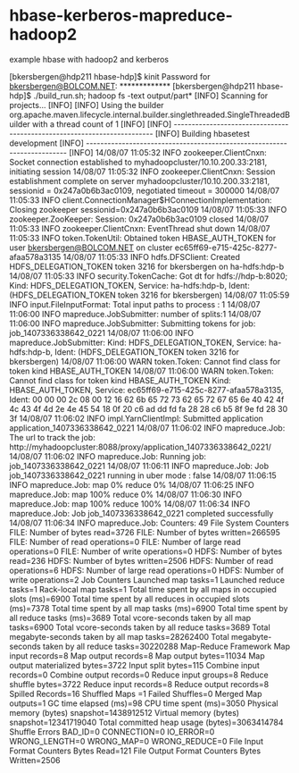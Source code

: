 hbase-kerberos-mapreduce-hadoop2
================================

example hbase with hadoop2 and kerberos

[bkersbergen@hdp211 hbase-hdp]$ kinit
Password for bkersbergen@BOLCOM.NET: *************
[bkersbergen@hdp211 hbase-hdp]$ ./build_run.sh; hadoop fs -text output/part*
[INFO] Scanning for projects...
[INFO]
[INFO] Using the builder org.apache.maven.lifecycle.internal.builder.singlethreaded.SingleThreadedBuilder with a thread count of 1
[INFO]
[INFO] ------------------------------------------------------------------------
[INFO] Building hbasetest development
[INFO] ------------------------------------------------------------------------
[INFO]
<cut>
14/08/07 11:05:32 INFO zookeeper.ClientCnxn: Socket connection established to myhadoopcluster/10.10.200.33:2181, initiating session
14/08/07 11:05:32 INFO zookeeper.ClientCnxn: Session establishment complete on server myhadoopcluster/10.10.200.33:2181, sessionid = 0x247a0b6b3ac0109, negotiated timeout = 300000
14/08/07 11:05:33 INFO client.ConnectionManager$HConnectionImplementation: Closing zookeeper sessionid=0x247a0b6b3ac0109
14/08/07 11:05:33 INFO zookeeper.ZooKeeper: Session: 0x247a0b6b3ac0109 closed
14/08/07 11:05:33 INFO zookeeper.ClientCnxn: EventThread shut down
14/08/07 11:05:33 INFO token.TokenUtil: Obtained token HBASE_AUTH_TOKEN for user bkersbergen@BOLCOM.NET on cluster ec65ff69-e715-425c-8277-afaa578a3135
14/08/07 11:05:33 INFO hdfs.DFSClient: Created HDFS_DELEGATION_TOKEN token 3216 for bkersbergen on ha-hdfs:hdp-b
14/08/07 11:05:33 INFO security.TokenCache: Got dt for hdfs://hdp-b:8020; Kind: HDFS_DELEGATION_TOKEN, Service: ha-hdfs:hdp-b, Ident: (HDFS_DELEGATION_TOKEN token 3216 for bkersbergen)
14/08/07 11:05:59 INFO input.FileInputFormat: Total input paths to process : 1
14/08/07 11:06:00 INFO mapreduce.JobSubmitter: number of splits:1
14/08/07 11:06:00 INFO mapreduce.JobSubmitter: Submitting tokens for job: job_1407336338642_0221
14/08/07 11:06:00 INFO mapreduce.JobSubmitter: Kind: HDFS_DELEGATION_TOKEN, Service: ha-hdfs:hdp-b, Ident: (HDFS_DELEGATION_TOKEN token 3216 for bkersbergen)
14/08/07 11:06:00 WARN token.Token: Cannot find class for token kind HBASE_AUTH_TOKEN
14/08/07 11:06:00 WARN token.Token: Cannot find class for token kind HBASE_AUTH_TOKEN
Kind: HBASE_AUTH_TOKEN, Service: ec65ff69-e715-425c-8277-afaa578a3135, Ident: 00 00 00 2c 08 00 12 16 62 6b 65 72 73 62 65 72 67 65 6e 40 42 4f 4c 43 4f 4d 2e 4e 45 54 18 0f 20 c6 ad dd fd fa 28 28 c6 b5 8f 9e fd 28 30 3f
14/08/07 11:06:02 INFO impl.YarnClientImpl: Submitted application application_1407336338642_0221
14/08/07 11:06:02 INFO mapreduce.Job: The url to track the job: http://myhadoopcluster:8088/proxy/application_1407336338642_0221/
14/08/07 11:06:02 INFO mapreduce.Job: Running job: job_1407336338642_0221
14/08/07 11:06:11 INFO mapreduce.Job: Job job_1407336338642_0221 running in uber mode : false
14/08/07 11:06:15 INFO mapreduce.Job:  map 0% reduce 0%
14/08/07 11:06:25 INFO mapreduce.Job:  map 100% reduce 0%
14/08/07 11:06:30 INFO mapreduce.Job:  map 100% reduce 100%
14/08/07 11:06:34 INFO mapreduce.Job: Job job_1407336338642_0221 completed successfully
14/08/07 11:06:34 INFO mapreduce.Job: Counters: 49
        File System Counters
                FILE: Number of bytes read=3726
                FILE: Number of bytes written=266595
                FILE: Number of read operations=0
                FILE: Number of large read operations=0
                FILE: Number of write operations=0
                HDFS: Number of bytes read=236
                HDFS: Number of bytes written=2506
                HDFS: Number of read operations=6
                HDFS: Number of large read operations=0
                HDFS: Number of write operations=2
        Job Counters
                Launched map tasks=1
                Launched reduce tasks=1
                Rack-local map tasks=1
                Total time spent by all maps in occupied slots (ms)=6900
                Total time spent by all reduces in occupied slots (ms)=7378
                Total time spent by all map tasks (ms)=6900
                Total time spent by all reduce tasks (ms)=3689
                Total vcore-seconds taken by all map tasks=6900
                Total vcore-seconds taken by all reduce tasks=3689
                Total megabyte-seconds taken by all map tasks=28262400
                Total megabyte-seconds taken by all reduce tasks=30220288
        Map-Reduce Framework
                Map input records=8
                Map output records=8
                Map output bytes=11034
                Map output materialized bytes=3722
                Input split bytes=115
                Combine input records=0
                Combine output records=0
                Reduce input groups=8
                Reduce shuffle bytes=3722
                Reduce input records=8
                Reduce output records=8
                Spilled Records=16
                Shuffled Maps =1
                Failed Shuffles=0
                Merged Map outputs=1
                GC time elapsed (ms)=98
                CPU time spent (ms)=3050
                Physical memory (bytes) snapshot=1438912512
                Virtual memory (bytes) snapshot=12341719040
                Total committed heap usage (bytes)=3063414784
        Shuffle Errors
                BAD_ID=0
                CONNECTION=0
                IO_ERROR=0
                WRONG_LENGTH=0
                WRONG_MAP=0
                WRONG_REDUCE=0
        File Input Format Counters
                Bytes Read=121
        File Output Format Counters
                Bytes Written=2506




